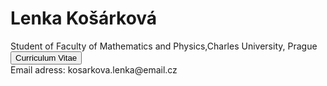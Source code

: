 
<html>
<body>
<h1>Lenka Košárková</h1>
<p>Student of Faculty of Mathematics and Physics,Charles University, Prague 
  <br><button class="button button1" onclick="location.href='Curriculum Vitae.pdf'">Curriculum Vitae</button>
  <br>Email adress: kosarkova.lenka@email.cz</p>
</body>
</html>
